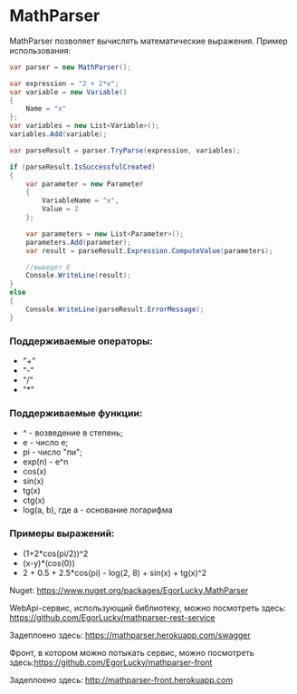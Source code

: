 # MathParser

MathParser позволяет вычислять математические выражения. Пример использования:

```cs
var parser = new MathParser();

var expression = "2 + 2*x";
var variable = new Variable()
{
    Name = "x"
};
var variables = new List<Variable>();
variables.Add(variable);

var parseResult = parser.TryParse(expression, variables);

if (parseResult.IsSuccessfulCreated)
{
    var parameter = new Parameter
    {
        VariableName = "x",
        Value = 2
    };

    var parameters = new List<Parameter>();
    parameters.Add(parameter);
    var result = parseResult.Expression.ComputeValue(parameters);

    //выведет 6
    Console.WriteLine(result);
}
else
{
    Console.WriteLine(parseResult.ErrorMessage);
}
```
### Поддерживаемые операторы:
- "+"
- "-"
- "/"
- "*"

### Поддерживаемые функции:
- ^ - возведение в степень;
- e - число e;
- pi - число "пи";
- exp(n) - e^n
- cos(x)
- sin(x)
- tg(x)
- ctg(x)
- log(a, b), где a - основание логарифма

### Примеры выражений:
- (1+2*cos(pi/2))^2
- (x-y)*(cos(0))
- 2 + 0.5 + 2.5*cos(pi) - log(2, 8) + sin(x) + tg(x)^2

Nuget: https://www.nuget.org/packages/EgorLucky.MathParser

WebApi-сервис, использующий библиотеку, можно посмотреть здесь: https://github.com/EgorLucky/mathparser-rest-service

Задеплоено здесь: https://mathparser.herokuapp.com/swagger

Фронт, в котором можно потыкать сервис, можно посмотреть здесь:https://github.com/EgorLucky/mathparser-front

Задеплоено здесь: http://mathparser-front.herokuapp.com
